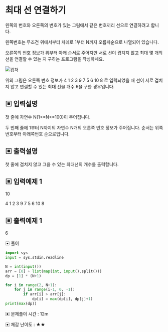 # 최대 선 연결하기

왼쪽의 번호와 오른쪽의 번호가 있는 그림에서 같은 번호끼리 선으로 연결하려고 합니다.

왼쪽번호는 무조건 위에서부터 차례로 1부터 N까지 오름차순으로 나열되어 있습니다.

오른쪽의 번호 정보가 위부터 아래 순서로 주어지만 서로 선이 겹치지 않고 최대 몇 개의 선을 연결할 수 있는 지 구하는 프로그램을 작성하세요.

![캡처](https://github.com/dnwls16071/TIL/assets/106802375/bdcafae0-ef87-4749-a4c5-0e65e7ae497c)

위의 그림은 오른쪽 번호 정보가 4 1 2 3 9 7 5 6 10 8 로 입력되었을 때 선이 서로 겹치지 않고 연결할 수 있는 최대 선을 개수 6을 구한 경우입니다. 

## ▣ 입력설명

첫 줄에 자연수 N(1<=N<=100)이 주어집니다.

두 번째 줄에 1부터 N까지의 자연수 N개의 오른쪽 번호 정보가 주어집니다. 순서는 위쪽번호부터 아래쪽번호 순으로입니다.

## ▣ 출력설명

첫 줄에 겹치지 않고 그을 수 있는 최대선의 개수를 출력합니다.

## ▣ 입력예제 1

10

4 1 2 3 9 7 5 6 10 8

## ▣ 출력예제 1

6

▣ 풀이

```python
import sys
input = sys.stdin.readline

N = int(input())
arr = [0] + list(map(int, input().split()))
dp = [1] * (N+1)

for i in range(2, N+1):
    for j in range(i-1, 0, -1):
        if arr[i] > arr[j]:
            dp[i] = max(dp[i], dp[j]+1)
print(max(dp))
```

▣ 문제풀이 시간 : 12m

▣ 체감 난이도 : ★★
